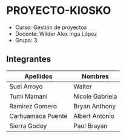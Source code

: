 # PROYECTO-KIOSKO
- Curso: Gestión de proyectos
- Docente: Wilder Alex Inga López
- Grupo: 3

## Integrantes

| Apellidos | Nombres |
| ------ | ------ |
| Suel Arroyo | Walter |
| Tumi Mamani | Nicole Gabriela |
| Ramirez Gomero | Bryan Anthony |
| Carhuamaca Puente | Albert Antonio |
| Sierra Godoy | Paul Brayan |
